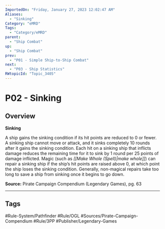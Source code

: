 ```yaml
---
ImportedOn: "Friday, January 27, 2023 12:02:47 AM"
Aliases:
  - "Sinking"
Category: "eMRD"
Tags:
  - "Category/eMRD"
parent:
  - "Ship Combat"
up:
  - "Ship Combat"
prev:
  - "P01 - Simple Ship-to-Ship Combat"
next:
  - "P03 - Ship Statistics"
RWtopicId: "Topic_3405"
---
```

# P02 - Sinking
## Overview
**Sinking**

A ship gains the sinking condition if its hit points are reduced to 0 or fewer. A sinking ship cannot move or attack, and it sinks completely 10 rounds after it gains the sinking condition. Each hit on a sinking ship that inflicts damage reduces the remaining time for it to sink by 1 round per 25 points of damage inflicted. Magic (such as *[[Make Whole (Spell)|make whole]]*) can repair a sinking ship if the ship’s hit points are raised above 0, at which point the ship loses the sinking condition. Generally, non-magical repairs take too long to save a ship from sinking once it begins to go down. 

**Source:** Pirate Campaign Compendium (Legendary Games), pg. 63


---
## Tags
#Rule-System/Pathfinder #Rule/OGL #Sources/Pirate-Campaign-Compendium #Rule/3PP #Publisher/Legendary-Games

